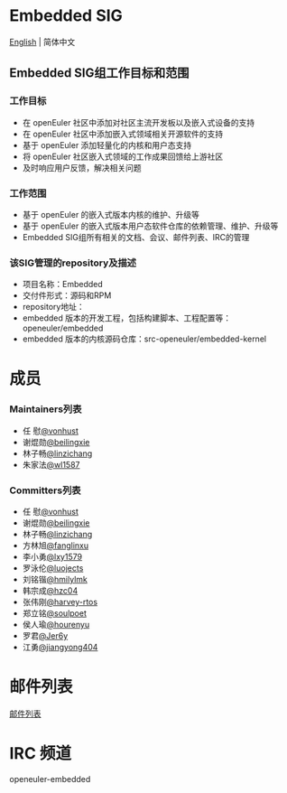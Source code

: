 
# Embedded SIG
[English](./sig-embedded.md) | 简体中文

## Embedded SIG组工作目标和范围

### 工作目标
- 在 openEuler 社区中添加对社区主流开发板以及嵌入式设备的支持
- 在 openEuler 社区中添加嵌入式领域相关开源软件的支持
- 基于 openEuler 添加轻量化的内核和用户态支持
- 将 openEuler 社区嵌入式领域的工作成果回馈给上游社区
- 及时响应用户反馈，解决相关问题

### 工作范围
- 基于 openEuler 的嵌入式版本内核的维护、升级等
- 基于 openEuler 的嵌入式版本用户态软件仓库的依赖管理、维护、升级等
- Embedded SIG组所有相关的文档、会议、邮件列表、IRC的管理

 ### 该SIG管理的repository及描述

- 项目名称：Embedded
- 交付件形式：源码和RPM
- repository地址：
- embedded 版本的开发工程，包括构建脚本、工程配置等：openeuler/embedded
- embedded 版本的内核源码仓库：src-openeuler/embedded-kernel


# 成员

### Maintainers列表
- 任  慰[@vonhust](https://gitee.com/vonhust)
- 谢焜勋[@beilingxie](https://gitee.com/beilingxie)
- 林子畅[@linzichang](https://gitee.com/linzichang)
- 朱家法[@wl1587](https://gitee.com/wl1587)

### Committers列表
- 任  慰[@vonhust](https://gitee.com/vonhust)
- 谢焜勋[@beilingxie](https://gitee.com/beilingxie)
- 林子畅[@linzichang](https://gitee.com/linzichang)
- 方林旭[@fanglinxu](https://gitee.com/fanglinxu)
- 李小勇[@lxy1579](https://gitee.com/lxy1579)
- 罗泳伦[@luojects](https://gitee.com/luojects)
- 刘铭锴[@hmilylmk](https://gitee.com/hmilylmk)
- 韩宗成[@hzc04](https://gitee.com/hzc04)
- 张伟刚[@harvey-rtos](https://gitee.com/harvey-rtos)
- 郑立铭[@soulpoet](https://gitee.com/soulpoet)
- 侯人瑜[@hourenyu](https://gitee.com/hourenyu)
- 罗君[@Jer6y](https://gitee.com/Jer6y)
- 江勇[@jiangyong404](https://gitee.com/jiangyong404)

# 邮件列表

[邮件列表](dev@openeuler.org)

# IRC 频道
openeuler-embedded

